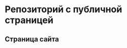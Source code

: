 # Репозиторий с публичной страницей

## Страница сайта
<!--https://dimaaaaaaaaas.github.io/mysitee/-->
